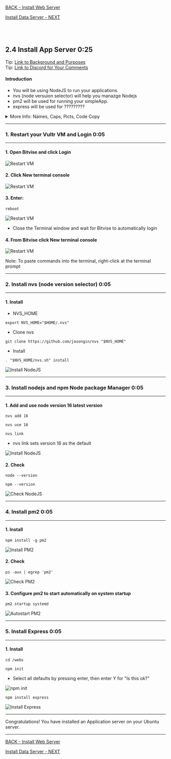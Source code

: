 <!-- ------------------------------------------------------------------------- -->

<div class="page-back">

[BACK - Install Web Server     ](/Setup/fr0303_Setup-Web-Server-Ubuntu.md)
</div><div class="page-next">

[Install Data Server - NEXT](/Setup/fr0305_Setup-Data-Server-Ubuntu.md)
</div><div style="margin-top:35px">&nbsp;</div>

<!-- ------------------------------------------------------------------------- -->


## 2.4 Install App Server 0:25 <!-- {docsify-ignore} -->
<div class="notice-tip">
  <div class="notice-tip-header">
    Tip: <a href="../Setup/purposes/pfr0304_Setup-App-Server-Ubuntu.md" target="_blank">Link to Background and Purposes</a> 
  </div>  
</div>

<div class="notice-tip">
  <div class="notice-tip-header">
    Tip: <a href="https://discord.com/channels/928752444316483585/931218086256857118" target="_blank">Link to Discord for Your Comments</a> 
  </div>  
</div>

#### Introduction <!-- {docsify-ignore} -->
- You will be using NodeJS to run your applications.
- nvs (node versuion selector) will help you manazge Nodejs
- pm2 will be used for running your simpleApp.
- express will be used for ?????????

<details class="details-style">
    <summary class="summary-style">
More Info: Names, Caps, Picts, Code Copy
    </summary>
    <div class="popup">

- In this tutorial please be careful to use the Exact Spelling and Capitalization. You will be using Windows, Unix and GitBash command prompts. Improper captialization will cause commands to fail. Some examples are: Local_Admin, myProject, repos, remotes and .ssh.

- This documentation was produced in 2021-2022. You will experience differences in some of the pictures due to the changes made over time by the developers of the softwares and web sites that are used.

- We recommend that you copy and paste code snippets from the documentation into your workstation/server. This will reduce the errors caused by hand typing.
Hover over the snippet and click copy, then paste as appropriate.

</div>
</details>

----
### 1. Restart your Vultr VM and Login 0:05

----
#### 1. Open Bitvise and click Login

![Restart VM](./images/fr0300-01_restart-vm2.png "Restart VM")

#### 2. Click New terminal console

![Restart VM](./images/fr0301-09_Vultr-New-Profile-Console.png "Restart VM")

#### 3. Enter:

```
reboot
```

![Restart VM](./images/fr0300-01_restart-vm4.png "Restart VM")

- Close the Terminal window and wait for Bitvise to automatically login

#### 4. From Bitvise click New terminal console

![Restart VM](./images/fr0301-09_Vultr-New-Profile-Console.png "Restart VM")


<div class="notice-tip">
  <div class="notice-tip-header">
    Note: To paste commands into the terminal, right-click at the terminal prompt
  </div>  
</div>  

----
### 2. Install nvs (node version selector) 0:05
----

#### 1. Install 

- NVS_HOME

```
export NVS_HOME="$HOME/.nvs"
```

- Clone nvs

```
git clone https://github.com/jasongin/nvs "$NVS_HOME"
```

- Install

```
. "$NVS_HOME/nvs.sh" install

```

![Install NodeJS](./images/fr0304-01_Ubuntu-install-nodejs1.png "Install NodeJS")


----
### 3. Install nodejs and npm Node package Manager 0:05
----

#### 1. Add and use node version 16 latest version 

```
nvs add 16
```
```
nvs use 16
```
```
nvs link
```

- nvs link sets version 16 as the default

![Install NodeJS](./images/fr0304-01_Ubuntu-install-nodejs3.png "Install NodeJS")

#### 2. Check

```
node --version
```
```
npm --version
```

![Check NodeJS](./images/fr0304-01_Ubuntu-install-nodejs4.png "Check NodeJS")

----
### 4. Install  pm2 0:05
----

#### 1. Install
```
npm install -g pm2
```

![Install PM2](./images/fr0304-05_Ubuntu-install-pm2.png "Install PM2")

#### 2. Check
```
ps -aux | egrep 'pm2'
```

![Check PM2](./images/fr0304-06_Ubuntu-check-pm2.png "Check PM2")

#### 3. Configure pm2 to start automatically on system startup
```
pm2 startup systemd
```

![Autostart PM2](./images/fr0304-07_Ubuntu-autostart-pm2.png "Autostart PM2")

----
### 5. Install Express 0:05
----

#### 1. Install 

```
cd /webs
```
```
npm init
```

- Select all defaults by pressing enter,
then enter Y for "Is this ok?"


![npm init](./images/fr0304-10_Ubuntu-npm-init.png "npm init")

```
npm install express
```

![Install Express](./images/fr0304-11_Ubuntu-install-express.png "Install Express")

----
<div class="notice-success">
  <div class="notice-success-header">
    Congratulations! You have installed an Application server on your Ubuntu server.
  </div>
</div>

----

<!-- ------------------------------------------------------------------------- -->

<div class="page-back">

[BACK - Install Web Server     ](/Setup/fr0303_Setup-Web-Server-Ubuntu.md)
</div><div class="page-next">

[Install Data Server - NEXT](/Setup/fr0305_Setup-Data-Server-Ubuntu.md)
</div>

<!-- ------------------------------------------------------------------------- -->

